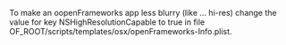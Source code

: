 To make an oopenFrameworks app less blurry (like ... hi-res) change the value for key NSHighResolutionCapable to true in file OF_ROOT/scripts/templates/osx/openFrameworks-Info.plist.